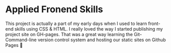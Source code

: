 # Applied Fronend Skills
This project is actually a part of my early days when I used to learn front-end skills using CSS & HTML. I really loved the way I started publishing my project site on GH-pages. That was a great way learning the Git- Command-line version control system and hosting our static sites on Github Pages :partying_face:
